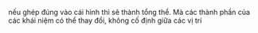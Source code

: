 nếu ghép đúng vào cái hình thì sẽ thành tổng thể. Mà các thành phần của các khái niệm có thể thay đổi, không cố định giữa các vị trí
